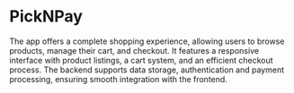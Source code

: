 # PickNPay
The app offers a complete shopping experience, allowing users to browse products, manage their cart, and checkout. It features a responsive interface with product listings, a cart system, and an efficient checkout process. The backend supports data storage, authentication and payment processing, ensuring smooth integration with the frontend.
